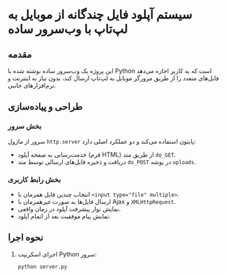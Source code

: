 # سیستم آپلود فایل چندگانه از موبایل به لپ‌تاپ با وب‌سرور ساده

## مقدمه

این پروژه یک وب‌سرور ساده نوشته شده با Python است که به کاربر اجازه می‌دهد فایل‌های متعدد را از طریق مرورگر موبایل به لپ‌تاپ ارسال کند، بدون نیاز به اینترنت و نرم‌افزارهای جانبی.

## طراحی و پیاده‌سازی

### بخش سرور

سرور از ماژول `http.server` پایتون استفاده می‌کند و دو عملکرد اصلی دارد:

- خدمت‌رسانی به صفحه آپلود (فرم HTML) از طریق متد `do_GET`.  
- دریافت و ذخیره فایل‌های ارسالی توسط متد `do_POST` در پوشه `uploads`.

### بخش رابط کاربری

- انتخاب چندین فایل همزمان با `<input type="file" multiple>`.  
- ارسال فایل‌ها به صورت غیرهمزمان با Ajax و `XMLHttpRequest`.  
- نمایش نوار پیشرفت آپلود در زمان واقعی.  
- نمایش پیام موفقیت بعد از اتمام آپلود.

## نحوه اجرا

1. اجرای اسکریپت Python سرور:  
   ```bash
   python server.py
